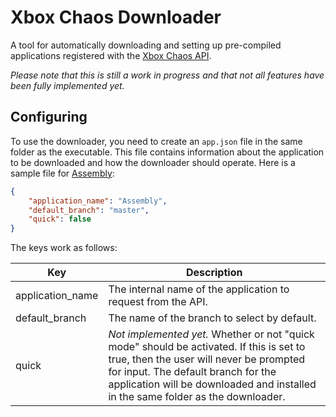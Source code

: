Xbox Chaos Downloader
=====================

A tool for automatically downloading and setting up pre-compiled applications registered with the [Xbox Chaos API](https://github.com/XboxChaos/XboxChaosApi).

_Please note that this is still a work in progress and that not all features have been fully implemented yet._

Configuring
-----------

To use the downloader, you need to create an `app.json` file in the same folder as the executable. This file contains information about the application to be downloaded and how the downloader should operate. Here is a sample file for [Assembly](https://github.com/xboxchaos/assembly):
```json
{
	"application_name": "Assembly",
	"default_branch": "master",
	"quick": false
}
```
The keys work as follows:

Key | Description
--- | -----------
application_name | The internal name of the application to request from the API.
default_branch | The name of the branch to select by default.
quick | _Not implemented yet._ Whether or not "quick mode" should be activated. If this is set to true, then the user will never be prompted for input. The default branch for the application will be downloaded and installed in the same folder as the downloader.
